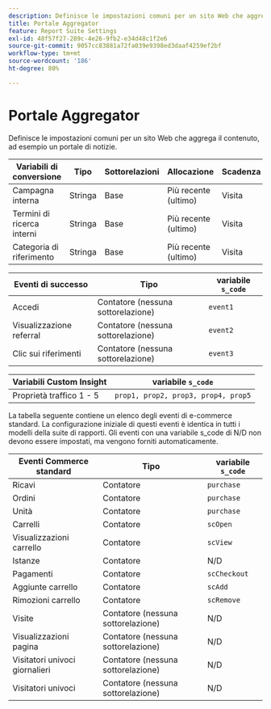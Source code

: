 ```yaml
---
description: Definisce le impostazioni comuni per un sito Web che aggrega il contenuto, ad esempio un portale di notizie.
title: Portale Aggregator
feature: Report Suite Settings
exl-id: 48f57f27-289c-4e26-9fb2-e34d48c1f2e6
source-git-commit: 9057cc83881a72fa039e9398ed3daaf4259ef2bf
workflow-type: tm+mt
source-wordcount: '186'
ht-degree: 80%

---
```


# Portale Aggregator

Definisce le impostazioni comuni per un sito Web che aggrega il contenuto, ad esempio un portale di notizie.

| Variabili di conversione | Tipo | Sottorelazioni | Allocazione | Scadenza | variabile `s_code` |
|---|---|---|---|---|---|
| Campagna interna | Stringa | Base | Più recente (ultimo) | Visita | `evar1` |
| Termini di ricerca interni | Stringa | Base | Più recente (ultimo) | Visita | `evar2` |
| Categoria di riferimento | Stringa | Base | Più recente (ultimo) | Visita | `evar3` |

| Eventi di successo | Tipo | variabile `s_code` |
|---|---|---|
| Accedi | Contatore (nessuna sottorelazione) | `event1` |
| Visualizzazione referral | Contatore (nessuna sottorelazione) | `event2` |
| Clic sui riferimenti | Contatore (nessuna sottorelazione) | `event3` |

| Variabili Custom Insight | variabile `s_code` |
|---|---|
| Proprietà traffico 1 - 5 | `prop1, prop2, prop3, prop4, prop5` |

La tabella seguente contiene un elenco degli eventi di e-commerce standard. La configurazione iniziale di questi eventi è identica in tutti i modelli della suite di rapporti. Gli eventi con una variabile s_code di N/D non devono essere impostati, ma vengono forniti automaticamente.

| Eventi Commerce standard | Tipo | variabile `s_code` |
|---|---|---|
| Ricavi | Contatore | `purchase` |
| Ordini | Contatore | `purchase` |
| Unità | Contatore | `purchase` |
| Carrelli | Contatore | `scOpen` |
| Visualizzazioni carrello | Contatore | `scView` |
| Istanze | Contatore | N/D |
| Pagamenti | Contatore | `scCheckout` |
| Aggiunte carrello | Contatore | `scAdd` |
| Rimozioni carrello | Contatore | `scRemove` |
| Visite | Contatore (nessuna sottorelazione) | N/D |
| Visualizzazioni pagina | Contatore (nessuna sottorelazione) | N/D |
| Visitatori univoci giornalieri | Contatore (nessuna sottorelazione) | N/D |
| Visitatori univoci | Contatore (nessuna sottorelazione) | N/D |
